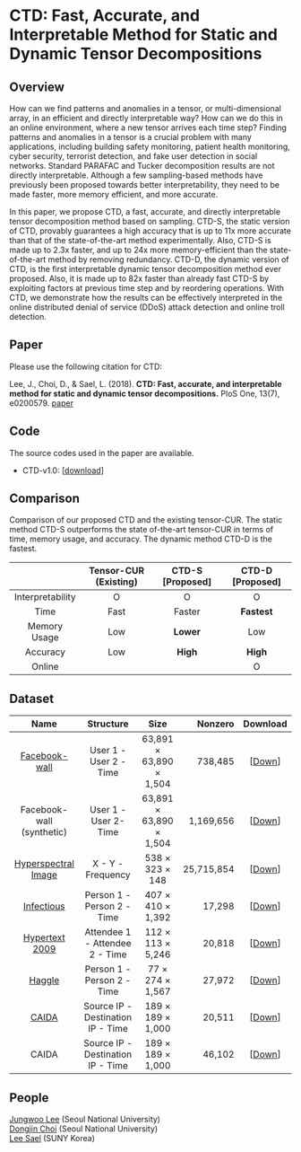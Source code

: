 # CTD: Fast, Accurate, and Interpretable Method for Static and Dynamic Tensor Decompositions

## Overview
How can we find patterns and anomalies in a tensor, or multi-dimensional array, in an efficient and directly interpretable way? How can we do this in an online environment, where a new tensor arrives each time step? Finding patterns and anomalies in a tensor is a crucial problem with many applications, including building safety monitoring, patient health monitoring, cyber security, terrorist detection, and fake user detection in social networks. Standard PARAFAC and Tucker decomposition results are not directly interpretable. Although a few sampling-based methods have previously been proposed towards better interpretability, they need to be made faster, more memory efficient, and more accurate. 

In this paper, we propose CTD, a fast, accurate, and directly interpretable tensor decomposition method based on sampling. CTD-S, the static version of CTD, provably guarantees a high accuracy that is up to 11x more accurate than that of the state-of-the-art method experimentally. Also, CTD-S is made up to 2.3x faster, and up to 24x more memory-efficient than the state-of-the-art method by removing redundancy. CTD-D, the dynamic version of CTD, is the first interpretable dynamic tensor decomposition method ever proposed. Also, it is made up to 82x faster than already fast CTD-S by exploiting factors at previous time step and by reordering operations. With CTD, we demonstrate how the results can be effectively interpreted in the online distributed denial of service (DDoS) attack detection and online troll detection.

## Paper
Please use the following citation for CTD:

Lee, J., Choi, D., & Sael, L. (2018). **CTD: Fast, accurate, and interpretable method for static and dynamic tensor decompositions.** PloS One, 13(7), e0200579. [paper](https://journals.plos.org/plosone/article?id=10.1371/journal.pone.0200579)

## Code
The source codes used in the paper are available. 
* CTD-v1.0: [[download](/codes/CTD-v1.0.zip)]

## Comparison
Comparison of our proposed CTD and the existing tensor-CUR. The static method CTD-S outperforms the state of-the-art tensor-CUR in terms of time, memory usage, and accuracy. The dynamic method CTD-D is the fastest. 

|  | Tensor-CUR (Existing) | **CTD-S [Proposed]** | **CTD-D [Proposed]** |
| :---------------------: | :--------------: | :--------------: | :--------------: |
| Interpretability | O | O | O |
| Time | Fast | Faster | **Fastest** |
| Memory Usage | Low | **Lower** | Low |
| Accuracy | Low | **High** | **High** |
| Online | | | O |


## Dataset
| Name | Structure | Size | Nonzero | Download |
| :---------------: | :---------------: | :------------------: | ---------: | :---------: |
| [Facebook-wall](http://socialnetworks.mpi-sws.org/data-wosn2009.html) | User 1 - User 2 - Time | 63,891 &times; 63,890 &times; 1,504 | 738,485 | [[Down](/data/Facebook_wall/facebook_wall_tensor.mat)] |
| Facebook-wall (synthetic) | User 1 - User 2- Time | 63,891 &times; 63,890 &times; 1,504 | 1,169,656 | [[Down](/data/Facebook_wall/facebook_wall_tensor_synthetic.mat)] |
| [Hyperspectral Image](http://www.imageval.com/scene-database-4-faces-3-meters/) | X - Y - Frequency | 538 &times; 323 &times; 148 | 25,715,854 | [[Down](https://datalab.snu.ac.kr/data/CTD/HyperspectralImage.zip)] |
| [Infectious](http://konect.uni-koblenz.de/networks/sociopatterns-infectious) | Person 1 - Person 2 - Time | 407 &times; 410 &times; 1,392 | 17,298 | [[Down](/data/Infectious/infectious.mat)] |
| [Hypertext 2009](http://www.sociopatterns.org/datasets/hypertext-2009-dynamic-contact-network/) | Attendee 1 - Attendee 2 - Time | 112 &times; 113 &times; 5,246 | 20,818 | [[Down](/data/Hypertext_2009/hypertext_2009.mat)] |
| [Haggle](http://konect.uni-koblenz.de/networks/contact) | Person 1 - Person 2 - Time | 77 &times; 274 &times; 1,567 | 27,972 | [[Down](/data/Haggle/haggle.mat)] |
| [CAIDA](http://www.caida.org/home/) | Source IP - Destination IP - Time | 189 &times; 189 &times; 1,000 | 20,511 | [[Down](/data/CAIDA/CAIDA_part.mat)] |
| CAIDA | Source IP - Destination IP - Time | 189 &times; 189 &times; 1,000 | 46,102 | [[Down](/data/CAIDA/CAIDA_part_synthetic.mat)] |

## People
[Jungwoo Lee](http://datalab.snu.ac.kr/~ljw9111/) (Seoul National University)  
[Dongjin Choi](http://datalab.snu.ac.kr/~skywalker5) (Seoul National University)  
[Lee Sael](http://www3.cs.stonybrook.edu/~sael/) (SUNY Korea)
